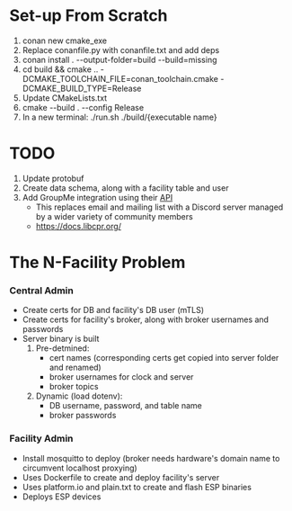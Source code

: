 # Set-up From Scratch
1. conan new cmake_exe
2. Replace conanfile.py with conanfile.txt and add deps
3. conan install . --output-folder=build --build=missing
4. cd build && cmake .. -DCMAKE_TOOLCHAIN_FILE=conan_toolchain.cmake -DCMAKE_BUILD_TYPE=Release
5. Update CMakeLists.txt
7. cmake --build . --config Release
8. In a new terminal: ./run.sh ./build/{executable name}

# TODO
1. Update protobuf
2. Create data schema, along with a facility table and user
3. Add GroupMe integration using their [API](https://dev.groupme.com/tutorials/bots)
    - This replaces email and mailing list with a Discord server managed by a wider variety of community members
    - https://docs.libcpr.org/


# The N-Facility Problem
### Central Admin
- Create certs for DB and facility's DB user (mTLS)
- Create certs for facility's broker, along with broker usernames and passwords
- Server binary is built 
    1. Pre-detmined: 
        - cert names (corresponding certs get copied into server folder and renamed) 
        - broker usernames for clock and server
        - broker topics
    2. Dynamic (load dotenv):
        - DB username, password, and table name 
        - broker passwords 

### Facility Admin
- Install mosquitto to deploy (broker needs hardware's domain name to circumvent localhost proxying)
- Uses Dockerfile to create and deploy facility's server
- Uses platform.io and plain.txt to create and flash ESP binaries
- Deploys ESP devices
